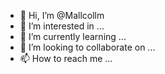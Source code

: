 - 👋 Hi, I’m @Mallcollm
- 👀 I’m interested in ...
- 🌱 I’m currently learning ...
- 💞️ I’m looking to collaborate on ...
- 📫 How to reach me ...

<!---
Mallcollm/Mallcollm is a ✨ special ✨ repository because its `README.md` (this file) appears on your GitHub profile.
You can click the Preview link to take a look at your changes.
--->
